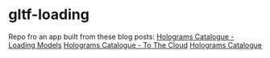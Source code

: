 # gltf-loading
Repo fro an app built from these blog posts:
[Holograms Catalogue - Loading Models](http://peted.azurewebsites.net/holograms-catalogueloading-models/)
[Holograms Catalogue - To The Cloud](peted.azurewebsites.net/holograms-catalogueto-the-cloud/)
[Holograms Catalogue](http://peted.azurewebsites.net/holograms-catalogue/)


